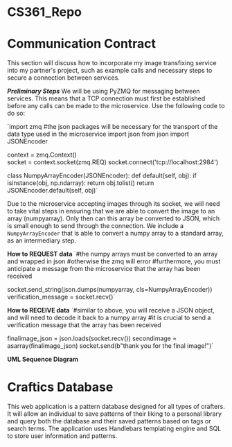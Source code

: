 # CS361_Repo

# Communication Contract
This section will discuss how to incorporate my image transfixing service into my partner's project, such as example calls and necessary steps to secure a connection between services.

**_Preliminary Steps_**
We will be using PyZMQ for messaging between services. This means that a TCP connection must first be established before any calls can be made to the microservice. Use the following code to do so:


`import zmq                       #the json packages will be necessary for the transport of the data type used in the microservice
import json
from json import JSONEncoder

context = zmq.Context()                    
socket = context.socket(zmq.REQ)
socket.connect('tcp://localhost:2984')

class NumpyArrayEncoder(JSONEncoder):
    def default(self, obj):
        if isinstance(obj, np.ndarray):
            return obj.tolist()
        return JSONEncoder.default(self, obj)`

Due to the microservice accepting images through its socket, we will need to take vital steps in ensuring that we
are able to convert the image to an array (numpyarray). Only then can this array be converted to JSON, which is 
small enough to send through the connection. We include a `NumpyArrayEncoder` that is able to convert a numpy array to 
a standard array, as an intermediary step. 

**How to REQUEST data**
`#the numpy arrays must be converted to an array and wrapped in json
#otherwise the zmq will error
#furthermore, you must anticipate a message from the microservice that the array has been received

socket.send_string(json.dumps(numpyarray, cls=NumpyArrayEncoder))        
verification_message = socket.recv()`

**How to RECEIVE data**
`#similar to above, you will receive a JSON object, and will need to decode it back to a numpy array
#it is crucial to send a verification message that the array has been received

finalimage_json = json.loads(socket.recv())
secondimage = asarray(finalimage_json)
socket.send(b"thank you for the final image!")`

**UML Sequence Diagram**


# Craftics Database

This web application is a pattern database designed for all types of crafters. It will allow an individual to save patterns of their liking to a personal library and query both the database and their saved patterns based on tags or search terms. The application uses Handlebars templating engine and SQL to store user information and patterns. 
